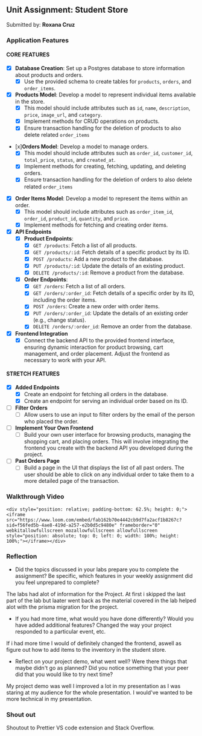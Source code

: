 ## Unit Assignment: Student Store

Submitted by: **Roxana Cruz**

### Application Features

#### CORE FEATURES

- [x] **Database Creation**: Set up a Postgres database to store information about products and orders.
  - [x] Use the provided schema to create tables for `products`, `orders`, and `order_items`.
- [x] **Products Model**: Develop a model to represent individual items available in the store.
  - [x] This model should include attributes such as `id`, `name`, `description`, `price`, `image_url`, and `category`.
  - [x] Implement methods for CRUD operations on products.
  - [x] Ensure transaction handling for the deletion of products to also delete related `order_items`
- [x]**Orders Model**: Develop a model to manage orders.
  - [x] This model should include attributes such as `order_id`, `customer_id`, `total_price`, `status`, and `created_at`.
  - [x] Implement methods for creating, fetching, updating, and deleting orders.
  - [x] Ensure transaction handling for the deletion of orders to also delete related `order_items`
- [x] **Order Items Model**: Develop a model to represent the items within an order.
  - [x] This model should include attributes such as `order_item_id`, `order_id`, `product_id`, `quantity`, and `price`.
  - [x] Implement methods for fetching and creating order items.
- [x] **API Endpoints**
  - [x] **Product Endpoints**:
    - [x] `GET /products`: Fetch a list of all products.
    - [x] `GET /products/:id`: Fetch details of a specific product by its ID.
    - [x] `POST /products`: Add a new product to the database.
    - [x] `PUT /products/:id`: Update the details of an existing product.
    - [x] `DELETE /products/:id`: Remove a product from the database.
  - [x] **Order Endpoints**:
    - [x] `GET /orders`: Fetch a list of all orders.
    - [x] `GET /orders/:order_id`: Fetch details of a specific order by its ID, including the order items.
    - [x] `POST /orders`: Create a new order with order items.
    - [x] `PUT /orders/:order_id`: Update the details of an existing order (e.g., change status).
    - [x] `DELETE /orders/:order_id`: Remove an order from the database.
- [x] **Frontend Integration**
  - [x] Connect the backend API to the provided frontend interface, ensuring dynamic interaction for product browsing, cart management, and order placement. Adjust the frontend as necessary to work with your API.

#### STRETCH FEATURES

- [x] **Added Endpoints**
  - [x] Create an endpoint for fetching all orders in the database.
  - [x] Create an endpoint for serving an individual order based on its ID.
- [ ] **Filter Orders**
  - [ ] Allow users to use an input to filter orders by the email of the person who placed the order.
- [ ] **Implement Your Own Frontend**
  - [ ] Build your own user interface for browsing products, managing the shopping cart, and placing orders. This will involve integrating the frontend you create with the backend API you developed during the project.
- [ ] **Past Orders Page**
  - [ ] Build a page in the UI that displays the list of all past orders. The user should be able to click on any individual order to take them to a more detailed page of the transaction.

### Walkthrough Video

`<div style="position: relative; padding-bottom: 62.5%; height: 0;"><iframe src="https://www.loom.com/embed/fab162b70e4442cb9d7fa2acf1b8267c?sid=f56fed5b-4ae8-419d-a257-e2b0d5c9480e" frameborder="0" webkitallowfullscreen mozallowfullscreen allowfullscreen style="position: absolute; top: 0; left: 0; width: 100%; height: 100%;"></iframe></div>`

### Reflection

- Did the topics discussed in your labs prepare you to complete the assignment? Be specific, which features in your weekly assignment did you feel unprepared to complete?

The labs had alot of information for the Project. At first i skipped the last part of the lab but laater went back as the material covered in the lab helped alot with the prisma migration for the project.

- If you had more time, what would you have done differently? Would you have added additional features? Changed the way your project responded to a particular event, etc.

If i had more time I would of definitely changed the frontend, aswell as figure out how to add items to the inventory in the student store.

- Reflect on your project demo, what went well? Were there things that maybe didn't go as planned? Did you notice something that your peer did that you would like to try next time?

My project demo was well I improved a lot in my presentation as I was staring at my audience for the whole presentation. I would've wanted to be more technical in my presentation.

### Shout out

Shoutout to Prettier VS code extension and Stack Overflow.
